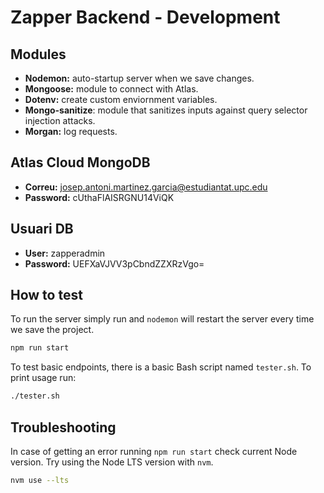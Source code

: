 # Zapper Backend - Development
## Modules
- **Nodemon:** auto-startup server when we save changes.
- **Mongoose:** module to connect with Atlas.
- **Dotenv:** create custom enviornment variables.
- **Mongo-sanitize**: module that sanitizes inputs against query selector injection attacks.
- **Morgan:** log requests.

## Atlas Cloud MongoDB
+ **Correu:** josep.antoni.martinez.garcia@estudiantat.upc.edu
+ **Password:** cUthaFlAISRGNU14ViQK


## Usuari DB
+ **User:** zapperadmin
+ **Password:** UEFXaVJVV3pCbndZZXRzVgo= 

## How to test

To run the server simply run and `nodemon` will restart the server every time we save the project.
```bash
npm run start
```

To test basic endpoints, there is a basic Bash script named `tester.sh`. To print usage run:
```bash
./tester.sh
```

## Troubleshooting
In case of getting an error running `npm run start` check current Node version. Try using the Node LTS version with `nvm`.
```bash
nvm use --lts
```

